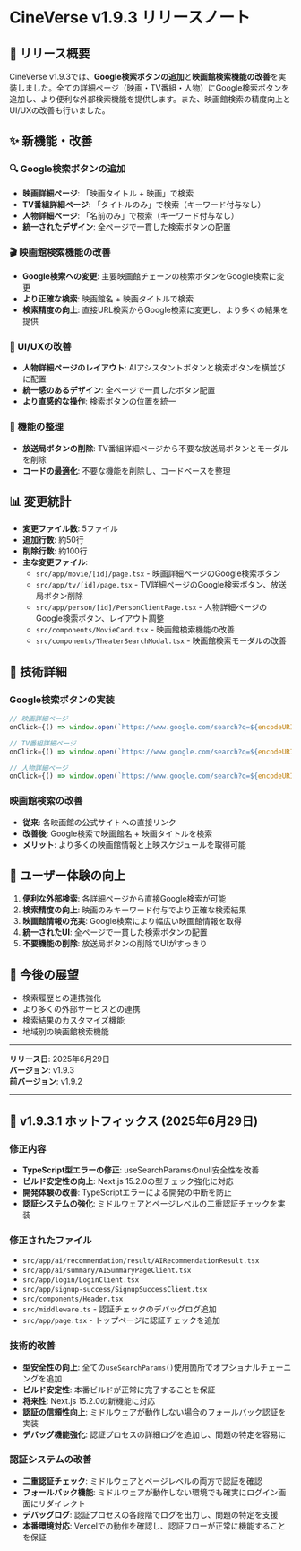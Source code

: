 # CineVerse v1.9.3 リリースノート

## 🎉 リリース概要

CineVerse v1.9.3では、**Google検索ボタンの追加**と**映画館検索機能の改善**を実装しました。全ての詳細ページ（映画・TV番組・人物）にGoogle検索ボタンを追加し、より便利な外部検索機能を提供します。また、映画館検索の精度向上とUI/UXの改善も行いました。

## ✨ 新機能・改善

### 🔍 Google検索ボタンの追加
- **映画詳細ページ**: 「映画タイトル + 映画」で検索
- **TV番組詳細ページ**: 「タイトルのみ」で検索（キーワード付与なし）
- **人物詳細ページ**: 「名前のみ」で検索（キーワード付与なし）
- **統一されたデザイン**: 全ページで一貫した検索ボタンの配置

### 🎬 映画館検索機能の改善
- **Google検索への変更**: 主要映画館チェーンの検索ボタンをGoogle検索に変更
- **より正確な検索**: 映画館名 + 映画タイトルで検索
- **検索精度の向上**: 直接URL検索からGoogle検索に変更し、より多くの結果を提供

### 🎨 UI/UXの改善
- **人物詳細ページのレイアウト**: AIアシスタントボタンと検索ボタンを横並びに配置
- **統一感のあるデザイン**: 全ページで一貫したボタン配置
- **より直感的な操作**: 検索ボタンの位置を統一

### 🧹 機能の整理
- **放送局ボタンの削除**: TV番組詳細ページから不要な放送局ボタンとモーダルを削除
- **コードの最適化**: 不要な機能を削除し、コードベースを整理

## 📊 変更統計

- **変更ファイル数**: 5ファイル
- **追加行数**: 約50行
- **削除行数**: 約100行
- **主な変更ファイル**:
  - `src/app/movie/[id]/page.tsx` - 映画詳細ページのGoogle検索ボタン
  - `src/app/tv/[id]/page.tsx` - TV詳細ページのGoogle検索ボタン、放送局ボタン削除
  - `src/app/person/[id]/PersonClientPage.tsx` - 人物詳細ページのGoogle検索ボタン、レイアウト調整
  - `src/components/MovieCard.tsx` - 映画館検索機能の改善
  - `src/components/TheaterSearchModal.tsx` - 映画館検索モーダルの改善

## 🔧 技術詳細

### Google検索ボタンの実装
```typescript
// 映画詳細ページ
onClick={() => window.open(`https://www.google.com/search?q=${encodeURIComponent(movie.title + ' 映画')}`, '_blank', 'noopener,noreferrer')}

// TV番組詳細ページ
onClick={() => window.open(`https://www.google.com/search?q=${encodeURIComponent(tvShow.name)}`, '_blank', 'noopener,noreferrer')}

// 人物詳細ページ
onClick={() => window.open(`https://www.google.com/search?q=${encodeURIComponent(person.name)}`, '_blank', 'noopener,noreferrer')}
```

### 映画館検索の改善
- **従来**: 各映画館の公式サイトへの直接リンク
- **改善後**: Google検索で映画館名 + 映画タイトルを検索
- **メリット**: より多くの映画館情報と上映スケジュールを取得可能

## 🎯 ユーザー体験の向上

1. **便利な外部検索**: 各詳細ページから直接Google検索が可能
2. **検索精度の向上**: 映画のみキーワード付与でより正確な検索結果
3. **映画館情報の充実**: Google検索により幅広い映画館情報を取得
4. **統一されたUI**: 全ページで一貫した検索ボタンの配置
5. **不要機能の削除**: 放送局ボタンの削除でUIがすっきり

## 🚀 今後の展望

- 検索履歴との連携強化
- より多くの外部サービスとの連携
- 検索結果のカスタマイズ機能
- 地域別の映画館検索機能

---

**リリース日**: 2025年6月29日  
**バージョン**: v1.9.3  
**前バージョン**: v1.9.2

---

## 🔧 v1.9.3.1 ホットフィックス (2025年6月29日)

### 修正内容
- **TypeScript型エラーの修正**: useSearchParamsのnull安全性を改善
- **ビルド安定性の向上**: Next.js 15.2.0の型チェック強化に対応
- **開発体験の改善**: TypeScriptエラーによる開発の中断を防止
- **認証システムの強化**: ミドルウェアとページレベルの二重認証チェックを実装

### 修正されたファイル
- `src/app/ai/recommendation/result/AIRecommendationResult.tsx`
- `src/app/ai/summary/AISummaryPageClient.tsx`
- `src/app/login/LoginClient.tsx`
- `src/app/signup-success/SignupSuccessClient.tsx`
- `src/components/Header.tsx`
- `src/middleware.ts` - 認証チェックのデバッグログ追加
- `src/app/page.tsx` - トップページに認証チェックを追加

### 技術的改善
- **型安全性の向上**: 全ての`useSearchParams()`使用箇所でオプショナルチェーニングを追加
- **ビルド安定性**: 本番ビルドが正常に完了することを保証
- **将来性**: Next.js 15.2.0の新機能に対応
- **認証の信頼性向上**: ミドルウェアが動作しない場合のフォールバック認証を実装
- **デバッグ機能強化**: 認証プロセスの詳細ログを追加し、問題の特定を容易に

### 認証システムの改善
- **二重認証チェック**: ミドルウェアとページレベルの両方で認証を確認
- **フォールバック機能**: ミドルウェアが動作しない環境でも確実にログイン画面にリダイレクト
- **デバッグログ**: 認証プロセスの各段階でログを出力し、問題の特定を支援
- **本番環境対応**: Vercelでの動作を確認し、認証フローが正常に機能することを保証 